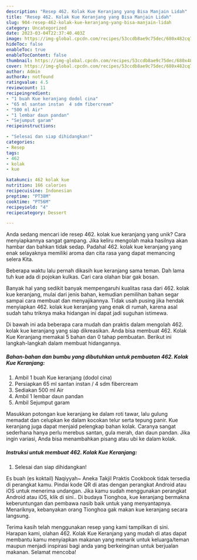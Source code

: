 ```yaml
---
description: "Resep 462. Kolak Kue Keranjang yang Bisa Manjain Lidah"
title: "Resep 462. Kolak Kue Keranjang yang Bisa Manjain Lidah"
slug: 904-resep-462-kolak-kue-keranjang-yang-bisa-manjain-lidah
category: Uncategorized
date: 2023-03-04T22:37:40.403Z
image: https://img-global.cpcdn.com/recipes/53ccdb8ae9c75dec/680x482cq70/462-kolak-kue-keranjang-foto-resep-utama.jpg
hideToc: false
enableToc: true
enableTocContent: false
thumbnail: https://img-global.cpcdn.com/recipes/53ccdb8ae9c75dec/680x482cq70/462-kolak-kue-keranjang-foto-resep-utama.jpg
cover: https://img-global.cpcdn.com/recipes/53ccdb8ae9c75dec/680x482cq70/462-kolak-kue-keranjang-foto-resep-utama.jpg
author: Admin
authorAv: notfound
ratingvalue: 4.5
reviewcount: 11
recipeingredient:
- "1 buah Kue keranjang dodol cina"
- "65 ml santan instan  4 sdm fibercream"
- "500 ml Air"
- "1 lembar daun pandan"
- "Sejumput garam"
recipeinstructions:

- "Selesai dan siap dihidangkan!"
categories:
- Resep
tags:
- 462
- kolak
- kue

katakunci: 462 kolak kue 
nutrition: 166 calories
recipecuisine: Indonesian
preptime: "PT38M"
cooktime: "PT56M"
recipeyield: "4"
recipecategory: Dessert

---
```





Anda sedang mencari ide resep 462. kolak kue keranjang yang unik? Cara menyiapkannya sangat gampang. Jika keliru mengolah maka hasilnya akan hambar dan bahkan tidak sedap. Padahal 462. kolak kue keranjang yang enak selayaknya memiliki aroma dan cita rasa yang dapat memancing selera Kita.





Beberapa waktu lalu pernah dikasih kue keranjang sama teman. Dah lama tuh kue ada di pojokan kulkas. Cari cara olahan biar gak bosan.

Banyak hal yang sedikit banyak mempengaruhi kualitas rasa dari 462. kolak kue keranjang, mulai dari jenis bahan, kemudian pemilihan bahan segar sampai cara membuat dan menyajikannya. Tidak usah pusing jika hendak menyiapkan 462. kolak kue keranjang yang enak di rumah, karena asal sudah tahu triknya maka hidangan ini dapat jadi suguhan istimewa.






Di bawah ini ada beberapa cara mudah dan praktis dalam mengolah 462. kolak kue keranjang yang siap dikreasikan. Anda bisa membuat 462. Kolak Kue Keranjang memakai 5 bahan dan 0 tahap pembuatan. Berikut ini langkah-langkah dalam membuat hidangannya.

<!--inarticleads1-->

##### Bahan-bahan dan bumbu yang dibutuhkan untuk pembuatan 462. Kolak Kue Keranjang:

1. Ambil 1 buah Kue keranjang (dodol cina)
1. Persiapkan 65 ml santan instan / 4 sdm fibercream
1. Sediakan 500 ml Air
1. Ambil 1 lembar daun pandan
1. Ambil Sejumput garam


Masukkan potongan kue keranjang ke dalam roti tawar, lalu gulung memadat dan celupkan ke dalam kocokan telur serta tepung panir. Kue keranjang juga dapat menjaid pelengkap bahan kolak. Caranya sangat sederhana hanya perlu merebus santan, gula merah, dan daun pandan. Jika ingin variasi, Anda bisa menambahkan pisang atau ubi ke dalam kolak. 

<!--inarticleads2-->

##### Instruksi untuk membuat 462. Kolak Kue Keranjang:


1. Selesai dan siap dihidangkan!

Es buah (es koktail) Naqiyyah~ Aneka Takjil Praktis Cookbook tidak tersedia di perangkat kamu. Pindai kode QR di atas dengan perangkat Android atau iOS untuk menerima undangan. Jika kamu sudah menggunakan perangkat Android atau iOS, klik di sini.. Di budaya Tionghoa, kue keranjang bermakna keberuntungan dan pembawa nasib baik untuk yang menyantapnya. Menariknya, kebanyakan orang Tionghoa gak makan kue keranjang secara langsung. 

Terima kasih telah menggunakan resep yang kami tampilkan di sini. Harapan kami, olahan 462. Kolak Kue Keranjang yang mudah di atas dapat membantu kamu menyiapkan makanan yang menarik untuk keluarga/teman maupun menjadi inspirasi bagi anda yang berkeinginan untuk berjualan makanan. Selamat mencoba!
